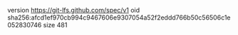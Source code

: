 version https://git-lfs.github.com/spec/v1
oid sha256:afcd1ef970cb994c9467606e9307054a52f2eddd766b50c56506c1e052830746
size 481
